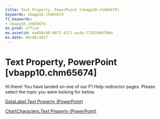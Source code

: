 ```yaml
---
title: Text Property, PowerPoint [vbapp10.chm65674]
keywords: vbapp10.chm65674
f1_keywords:
- vbapp10.chm65674
ms.prod: office
ms.assetid: ea458cb8-9072-41f1-ac4a-77287a04796d
ms.date: 06/08/2017
---
```



# Text Property, PowerPoint [vbapp10.chm65674]

Hi there! You have landed on one of our F1 Help redirector pages. Please select the topic you were looking for below.

[DataLabel.Text Property (PowerPoint)](http://msdn.microsoft.com/library/fbd8fff8-8682-5e41-55e1-3294979803e0%28Office.15%29.aspx)

[ChartCharacters.Text Property (PowerPoint)](http://msdn.microsoft.com/library/c38177fd-c248-4427-8243-510e810bbddb%28Office.15%29.aspx)


